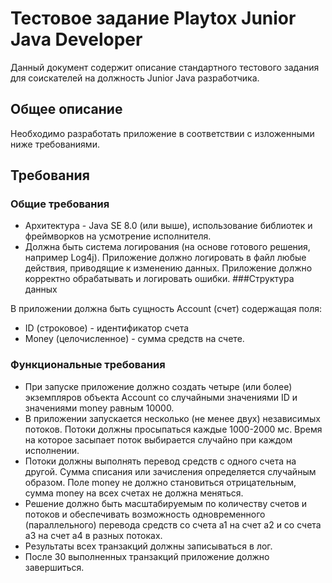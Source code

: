 # Тестовое задание Playtox Junior Java Developer

Данный документ содержит описание стандартного тестового задания для соискателей на должность Junior Java разработчика.

## Общее описание
Необходимо разработать приложение в соответствии с изложенными ниже требованиями.

## Требования

### Общие требования
 - Архитектура - Java SE 8.0 (или выше), использование библиотек и фреймворков на усмотрение исполнителя.
 - Должна быть система логирования (на основе готового решения, например Log4j). Приложение должно логировать в файл любые действия, приводящие к изменению данных. Приложение должно корректно обрабатывать и логировать ошибки.
###Структура данных

В приложении должна быть сущность Account (счет) содержащая поля:

 - ID (строковое) - идентификатор счета
 - Money (целочисленное) - сумма средств на счете.
### Функциональные требования
 - При запуске приложение должно создать четыре (или более) экземпляров объекта Account со случайными значениями ID и значениями money равным 10000.
 - В приложении запускается несколько (не менее двух) независимых потоков. Потоки должны просыпаться каждые 1000-2000 мс. Время на которое засыпает поток выбирается случайно при каждом исполнении.
 - Потоки должны выполнять перевод средств с одного счета на другой. Сумма списания или зачисления определяется случайным образом. Поле money не должно становиться отрицательным, сумма money на всех счетах не должна меняться.
 - Решение должно быть масштабируемым по количеству счетов и потоков и обеспечивать возможность одновременного (параллельного) перевода средств со счета a1 на счет a2 и со счета a3 на счет а4 в разных потоках.
 - Результаты всех транзакций должны записываться в лог.
 - После 30 выполненных транзакций приложение должно завершиться.
